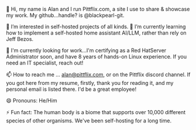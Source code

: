 👋 Hi, my name is Alan and I run Pittflix.com, a site I use to share & showcase my work. My github...handle? is @blackpearl-git.

👀 I’m interested in self-hosted projects of all kinds.   🌱 I’m currently learning how to implement a self-hosted home assistant AI/LLM, rather than rely on Jeff Bezos. 

💞️ I'm currently looking for work...I'm certifying as a Red HatServer Administrator soon, and have 8 years of hands-on Linux experience. If you need an IT specialist, reach out!

📫 How to reach me ... alan@pittflix.com, or on the Pittflix discord channel. If you got here from my resume, firstly, thank you for reading it, and my personal email is listed there. I'd be a great employee! 

😄 Pronouns: He/Him

⚡ Fun fact: The human body is a biome that supports over 10,000 different species of other organisms. We've been self-hosting for a long time.
